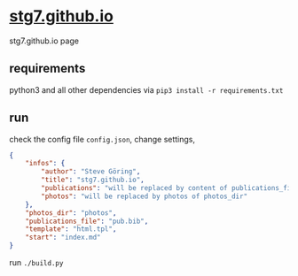 # [stg7.github.io](https://stg7.github.io)

stg7.github.io page

## requirements
python3 and all other dependencies via `pip3 install -r requirements.txt`

## run

check the config file `config.json`,
change settings,

```json
{
    "infos": {
        "author": "Steve Göring",
        "title": "stg7.github.io",
        "publications": "will be replaced by content of publications_file",
        "photos": "will be replaced by photos of photos_dir"
    },
    "photos_dir": "photos",
    "publications_file": "pub.bib",
    "template": "html.tpl",
    "start": "index.md"
}
```

run `./build.py`
